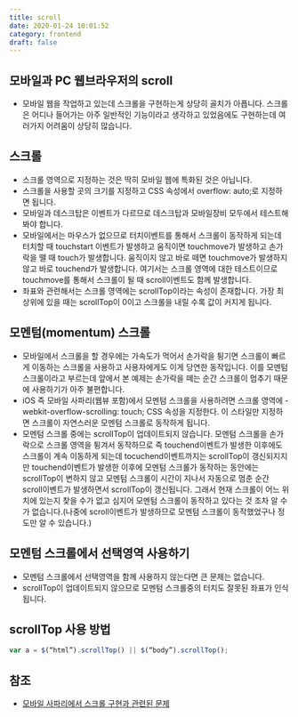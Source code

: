 ```yaml
---
title: scroll
date: 2020-01-24 10:01:52
category: frontend
draft: false
---
```


## 모바일과 PC 웹브라우저의 scroll

- 모바일 웹을 작업하고 있는데 스크롤을 구현하는게 상당히 골치가 아픕니다. 스크롤은 어디나 들어가는 아주 일반적인 기능이라고 생각하고 있었음에도 구현하는데 여러가지 어려움이 상당히 많습니다.

## 스크롤

- 스크롤 영역으로 지정하는 것은 딱히 모바일 웹에 특화된 것은 아닙니다.
- 스크롤을 사용할 곳의 크기를 지정하고 CSS 속성에서 overflow: auto;로 지정하면 됩니다.
- 모바일과 데스크탑은 이벤트가 다르므로 데스크탑과 모바일장비 모두에서 테스트해봐야 합니다.
- 모바일에서는 마우스가 없으므로 터치이벤트를 통해서 스크롤이 동작하게 되는데 터치할 때 touchstart 이벤트가 발생하고 움직이면 touchmove가 발생하고 손가락을 뗄 때 touch가 발생합니다. 움직이지 않고 바로 떼면 touchmove가 발생하지 않고 바로 touchend가 발생합니다. 여기서는 스크롤 영역에 대한 테스트이므로 touchmove를 통해서 스크롤이 될 때 scroll이벤트도 함께 발생합니다.
- 좌표와 관련해서는 스크롤 영역에는 scrollTop이라는 속성이 존재합니다. 가장 최상위에 있을 때는 scrollTop이 0이고 스크롤을 내릴 수록 값이 커지게 됩니다.

## 모멘텀(momentum) 스크롤

- 모바일에서 스크롤을 할 경우에는 가속도가 먹어서 손가락을 튕기면 스크롤이 빠르게 이동하는 스크롤을 사용하고 사용자에게도 이게 당연한 동작입니다. 이를 모멘텀 스크롤이라고 부르는데 앞에서 본 예제는 손가락을 떼는 순간 스크롤이 멈추기 때문에 사용하기가 아주 불편합니다.
- iOS 즉 모바일 사파리(웹뷰 포함)에서 모멘텀 스크롤을 사용하려면 스크롤 영역에 -webkit-overflow-scrolling: touch; CSS 속성을 지정한다. 이 스타일만 지정하면 스크롤이 자연스러운 모멘텀 스크롤로 동작하게 됩니다.
- 모멘텀 스크롤 중에는 scrollTop이 업데이트되지 않습니다. 모멘텀 스크롤을 손가락으로 스크롤 영역을 튕겨서 동작하므로 즉 touchend이벤트가 발생한 이후에도 스크롤이 계속 이동하게 되는데 tocuchend이벤트까지는 scrollTop이 갱신되지지만 touchend이벤트가 발생한 이후에 모멘텀 스크롤가 동작하는 동안에는 scrollTop이 변하지 않고 모멘텀 스크롤이 시간이 지나서 자동으로 멈춘 순간 scroll이벤트가 발생하면서 scrollTop이 갱신됩니다. 그래서 현재 스크롤이 어느 위치에 있는지 찾을 수가 없고 심지어 모멘텀 스크롤이 동작하고 있다는 것 조차 알 수가 없습니다.(나중에 scroll이벤트가 발생하므로 모멘텀 스크롤이 동작했었구나 정도만 알 수 있습니다.)

## 모멘텀 스크롤에서 선택영역 사용하기

- 모멘텀 스크롤에서 선택영역을 함께 사용하지 않는다면 큰 문제는 없습니다.
- scrollTop이 업데이트되지 않으므로 모멘텀 스크롤중의 터치도 잘못된 좌표가 인식됩니다.

## scrollTop 사용 방법

```javascript
var a = $(“html”).scrollTop() || $(“body”).scrollTop();
```

## 참조

- [모바일 사파리에서 스크롤 구현과 관련된 문제](https://blog.outsider.ne.kr/971)
